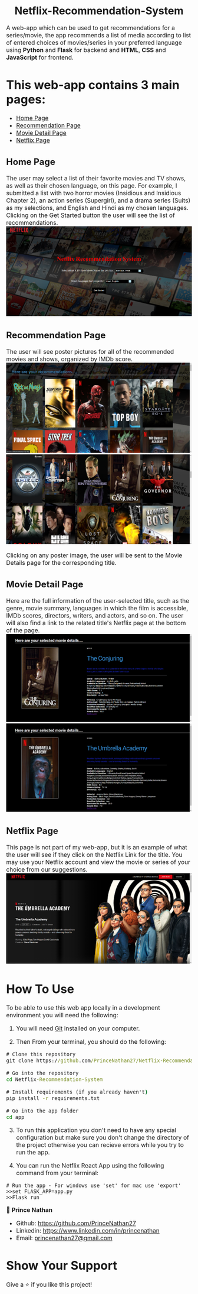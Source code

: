 <h1 align="center">Netflix-Recommendation-System</h1>
<p><font size="3">
A web-app which can be used to get recommendations for a series/movie, the app recommends a list of media according to list of entered choices of movies/series in your preferred language using <strong>Python</strong> and <strong>Flask</strong> for backend and <strong>HTML</strong>, <strong>CSS</strong> and <strong>JavaScript</strong> for frontend.
</p>

 # This web-app contains 3 main pages:
- [Home Page](#home-page)
- [Recommendation Page](#recommendation-page)
- [Movie Detail Page](#movie-detail-page)
- [Netflix Page](#netflix-page)

## Home Page
The user may select a list of their favorite movies and TV shows, as well as their chosen language, on this page. For example, I submitted a list with two horror movies (Insidious and Insidious Chapter 2), an action series (Supergirl), and a drama series (Suits) as my selections, and English and Hindi as my chosen languages.
Clicking on the Get Started button the user will see the list of recommendations.
![](/app/static/screenshots/Screenshot-HomePage.png)

## Recommendation Page
The user will see poster pictures for all of the recommended movies and shows, organized by IMDb score.
![](/app/static/screenshots/Screenshot-RecommendationPage1.png)
![](/app/static/screenshots/Screenshot-RecommendationPage2.png)

Clicking on any poster image, the user will be sent to the Movie Details page for the corresponding title.

## Movie Detail Page
Here are the full information of the user-selected title, such as the genre, movie summary, languages in which the film is accessible, IMDb scores, directors, writers, and actors, and so on. The user will also find a link to the related title's Netflix page at the bottom of the page. 
![](/app/static/screenshots/Screenshot-MovieDetailPage1.png)
![](/app/static/screenshots/Screenshot-MovieDetailPage2.png)

## Netflix Page
This page is not part of my web-app, but it is an example of what the user will see if they click on the Netflix Link for the title.
You may use your Netflix account and view the movie or series of your choice from our suggestions.
![](/app/static/screenshots/Screenshot-NetflixPage.png)

# How To Use

To be able to use this web app locally in a development environment you will need the following:

1) You will need [Git](https://git-scm.com) installed on your computer.

2) Then From your terminal, you should do the following:

```cmd
# Clone this repository
git clone https://github.com/PrinceNathan27/Netflix-Recommendation-System.git

# Go into the repository
cd Netflix-Recommendation-System

# Install requirements (if you already haven't)
pip install -r requirements.txt

# Go into the app folder
cd app

```
3) To run this application you don't need to have any special configuration but make sure you don't change the directory of the project otherwise you can recieve errors while you try to run the app.

4) You can run the Netflix React App using the following command from your terminal:

```
# Run the app - For windows use 'set' for mac use 'export'
>>set FLASK_APP=app.py 
>>Flask run
```

👤 **Prince Nathan**
- Github: https://github.com/PrinceNathan27
- Linkedin: https://www.linkedin.com/in/princenathan
- Email: princenathan27@gmail.com


# Show Your Support 

Give a ⭐️ if you like this project!
